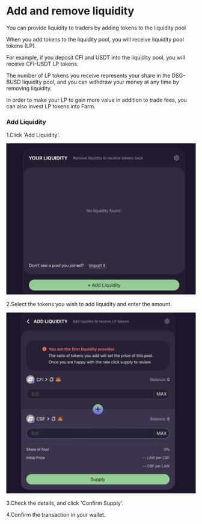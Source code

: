 # Add and remove liquidity

You can provide liquidity to traders by adding tokens to the liquidity pool

When you add tokens to the liquidity pool, you will receive liquidity pool tokens (LP).

For example, if you deposit CFI and USDT into the liquidity pool, you will receive CFI-USDT LP tokens.

The number of LP tokens you receive represents your share in the DSG-BUSD liquidity pool, and you can withdraw your money at any time by removing liquidity.



In order to make your LP to gain more value in addition to trade fees, you can also invest LP tokens into Farm.



### **Add Liquidity**

1.Click 'Add Liquidity'.

![](<../../.gitbook/assets/图片 (10).png>)

2.Select the tokens you wish to add liquidity and enter the amount.

![](<../../.gitbook/assets/图片 (7).png>)



3.Check the details, and click 'Confirm Supply'.

4.Confirm the transaction in your wallet.

